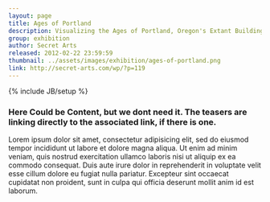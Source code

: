 ```yaml
---
layout: page
title: Ages of Portland
description: Visualizing the Ages of Portland, Oregon's Extant Buildings
group: exhibition
author: Secret Arts
released: 2012-02-22 23:59:59
thumbnail: ../assets/images/exhibition/ages-of-portland.png
link: http://secret-arts.com/wp/?p=119
---
```


{% include JB/setup %}

### Here Could be Content, but we dont need it. The teasers are linking directly to the associated link, if there is one.
Lorem ipsum dolor sit amet, consectetur adipisicing elit, sed do eiusmod tempor incididunt ut labore et dolore magna aliqua. Ut enim ad minim veniam, quis nostrud exercitation ullamco laboris nisi ut aliquip ex ea commodo consequat. Duis aute irure dolor in reprehenderit in voluptate velit esse cillum dolore eu fugiat nulla pariatur. Excepteur sint occaecat cupidatat non proident, sunt in culpa qui officia deserunt mollit anim id est laborum.